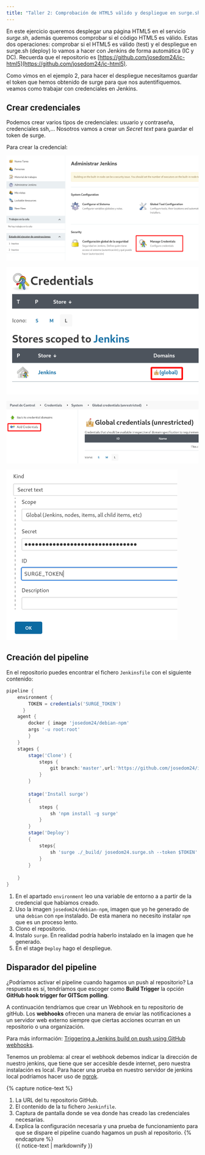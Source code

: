 ```yaml
---
title: "Taller 2: Comprobación de HTML5 válido y despliegue en surge.sh (test y deploy)"
---
```


En este ejercicio queremos desplegar una página HTML5 en el servicio *surge.sh*, además queremos comprobar si el código HTML5 es válido. Estas dos operaciones: comprobar si el HTML5 es válido (test) y el despliegue en surge.sh (deploy) lo vamos a hacer con Jenkins de forma automática (IC y DC). Recuerda que el repositorio es [https://github.com/josedom24/ic-html5](https://github.com/josedom24/ic-html5).

Como vimos en el ejemplo 2, para hacer el despliegue necesitamos guardar el token que hemos obtenido de surge para que nos autentifiquemos. veamos como trabajar con credenciales en Jenkins.

## Crear credenciales

Podemos crear varios tipos de credenciales: usuario y contraseña, credenciales ssh,... Nosotros vamos a crear un *Secret text* para guardar el token de surge.

Para crear la credencial:

![cred](img/cred1.png)

![cred](img/cred2.png)

![cred](img/cred3.png)

![cred](img/cred4.png)

## Creación del pipeline

En el repositorio puedes encontrar el fichero `Jenkinsfile` con el siguiente contenido:

```groovy
pipeline {
    environment {
        TOKEN = credentials('SURGE_TOKEN')
      }
    agent {
        docker { image 'josedom24/debian-npm'
        args '-u root:root'
        }
    }
    stages {
        stage('Clone') {
            steps {
                git branch:'master',url:'https://github.com/josedom24/ic-travis-html5.git'
            }
        }
        
        stage('Install surge')
        {
            steps {
                sh 'npm install -g surge'
            }
        }
        stage('Deploy')
        {
            steps{
                sh 'surge ./_build/ josedom24.surge.sh --token $TOKEN'
            }
        }
        
    }
}
```

1. En el apartado `environment` leo una variable de entorno a a partir de la credencial que habíamos creado.
2. Uso la imagen `josedom24/debian-npm`, imagen que yo he generado de una `debian` con `npm` instalado. De esta manera no necesito instalar `npm` que es un proceso lento.
3. Clono el repositorio.
4. Instalo `surge`. En realidad podría haberlo instalado en la imagen que he generado.
5. En el stage `Deploy` hago el despliegue.

## Disparador del pipeline

¿Podríamos activar el pipeline cuando hagamos un push al repositorio? La respuesta es sí, tendríamos que escoger como **Build Trigger** la opción **GitHub hook trigger for GITScm polling**.

A continuación tendríamos que crear un Webhook en tu repositorio de gitHub. Los **webhooks** ofrecen una manera de enviar las notificaciones a un servidor web externo siempre que ciertas acciones ocurran en un repositorio o una organización.

Para más información: [Triggering a Jenkins build on push using GitHub webhooks](https://faun.pub/triggering-jenkins-build-on-push-using-github-webhooks-52d4361542d4).

Tenemos un problema: al crear el webhook debemos indicar la dirección de nuestro jenkins, que tiene que ser accesible desde internet, pero nuestra instalación es local. Para hacer una prueba en nuestro servidor de jenkins local podríamos hacer uso de [ngrok](https://ngrok.com/).

{% capture notice-text %}
1. La URL del tu repositorio GitHub.
2. El contenido de la tu fichero `Jenkinfile`.
3. Captura de pantalla donde se vea donde has creado las credenciales necesarias.
4. Explica la configuración necesaria y una prueba de funcionamiento para que se dispare el pipeline cuando hagamos un push al repositorio.
{% endcapture %}<div class="notice--info">{{ notice-text | markdownify }}</div>


